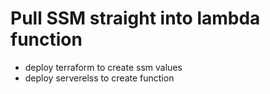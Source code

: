 # Pull SSM straight into lambda function

- deploy terraform to create ssm values
- deploy serverelss to create function
